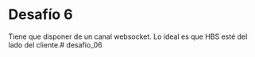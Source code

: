 # Desafío 6
Tiene que disponer de un canal websocket. Lo ideal es que HBS esté del lado del cliente.# desafio_06
